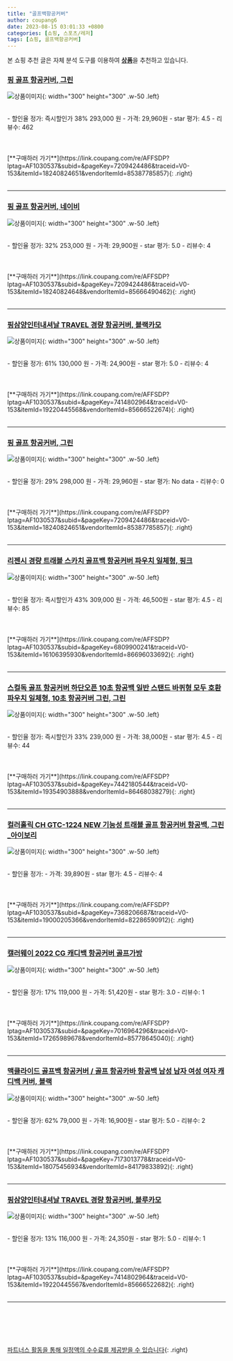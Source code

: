 ```yaml
---
title: "골프백항공커버"
author: coupang6
date: 2023-08-15 03:01:33 +0800
categories: [쇼핑, 스포츠/레저]
tags: [쇼핑, 골프백항공커버]
---
```


본 쇼핑 추천 글은 자체 분석 도구를 이용하여 [**상품**](https://link.coupang.com/a/bao1ui)을 추천하고 있습니다.

### [핑 골프 항공커버, 그린](https://link.coupang.com/re/AFFSDP?lptag=AF1030537&subid=&pageKey=7209424486&traceid=V0-153&itemId=18240824651&vendorItemId=85387785857)

![상품이미지](https://thumbnail10.coupangcdn.com/thumbnails/remote/230x230ex/image/retail/images/2023/03/20/9/9/d94be9b7-94a2-419d-9305-3d90c250b8d6.jpg){: width="300" height="300" .w-50 .left}


<br>
- 할인율 정가: 즉시할인가 38%  293,000   원
- 가격: 29,960원
- star 평가: 4.5
- 리뷰수: 462
<br>
<br>
<br>
<br>
[**구매하러 가기**](https://link.coupang.com/re/AFFSDP?lptag=AF1030537&subid=&pageKey=7209424486&traceid=V0-153&itemId=18240824651&vendorItemId=85387785857){: .right}
<br>
<br>

---

### [핑 골프 항공커버, 네이비](https://link.coupang.com/re/AFFSDP?lptag=AF1030537&subid=&pageKey=7209424486&traceid=V0-153&itemId=18240824648&vendorItemId=85666490462)

![상품이미지](https://thumbnail10.coupangcdn.com/thumbnails/remote/230x230ex/image/vendor_inventory/5b53/c93c47fa52648f89215e446107fee1a40008b36bc76e68e9248e83444b17.jpg){: width="300" height="300" .w-50 .left}


<br>
- 할인율 정가: 32%  253,000   원
- 가격: 29,900원
- star 평가: 5.0
- 리뷰수: 4
<br>
<br>
<br>
<br>
[**구매하러 가기**](https://link.coupang.com/re/AFFSDP?lptag=AF1030537&subid=&pageKey=7209424486&traceid=V0-153&itemId=18240824648&vendorItemId=85666490462){: .right}
<br>
<br>

---

### [핑삼양인터내셔날 TRAVEL 경량 항공커버, 블랙카모](https://link.coupang.com/re/AFFSDP?lptag=AF1030537&subid=&pageKey=7414802964&traceid=V0-153&itemId=19220445568&vendorItemId=85666522674)

![상품이미지](https://thumbnail8.coupangcdn.com/thumbnails/remote/230x230ex/image/vendor_inventory/cae7/dcb84478ae2787dc9b90116dabd427bca856f54ff1947a2c02d86fb50a92.jpg){: width="300" height="300" .w-50 .left}


<br>
- 할인율 정가: 61%  130,000   원
- 가격: 24,900원
- star 평가: 5.0
- 리뷰수: 4
<br>
<br>
<br>
<br>
[**구매하러 가기**](https://link.coupang.com/re/AFFSDP?lptag=AF1030537&subid=&pageKey=7414802964&traceid=V0-153&itemId=19220445568&vendorItemId=85666522674){: .right}
<br>
<br>

---

### [핑 골프 항공커버, 그린](https://link.coupang.com/re/AFFSDP?lptag=AF1030537&subid=&pageKey=7209424486&traceid=V0-153&itemId=18240824651&vendorItemId=85387785857)

![상품이미지](https://thumbnail10.coupangcdn.com/thumbnails/remote/230x230ex/image/retail/images/2023/03/20/9/9/d94be9b7-94a2-419d-9305-3d90c250b8d6.jpg){: width="300" height="300" .w-50 .left}


<br>
- 할인율 정가: 29%  298,000   원
- 가격: 29,960원
- star 평가: No data
- 리뷰수: 0
<br>
<br>
<br>
<br>
[**구매하러 가기**](https://link.coupang.com/re/AFFSDP?lptag=AF1030537&subid=&pageKey=7209424486&traceid=V0-153&itemId=18240824651&vendorItemId=85387785857){: .right}
<br>
<br>

---

### [리젠시 경량 트래블 스카치 골프백 항공커버 파우치 일체형, 핑크](https://link.coupang.com/re/AFFSDP?lptag=AF1030537&subid=&pageKey=6809900241&traceid=V0-153&itemId=16106395930&vendorItemId=86696033692)

![상품이미지](https://thumbnail6.coupangcdn.com/thumbnails/remote/230x230ex/image/vendor_inventory/8ce3/409e38f950a1a5cc08d57ead2d059e23f49f49032c94028381b0afc2f21e.jpg){: width="300" height="300" .w-50 .left}


<br>
- 할인율 정가: 즉시할인가 43%  309,000   원
- 가격: 46,500원
- star 평가: 4.5
- 리뷰수: 85
<br>
<br>
<br>
<br>
[**구매하러 가기**](https://link.coupang.com/re/AFFSDP?lptag=AF1030537&subid=&pageKey=6809900241&traceid=V0-153&itemId=16106395930&vendorItemId=86696033692){: .right}
<br>
<br>

---

### [스컬독 골프 항공커버 하단오픈 10초 항공백 일반 스탠드 바퀴형 모두 호환 파우치 일체형, 10초 항공커버 그린, 그린](https://link.coupang.com/re/AFFSDP?lptag=AF1030537&subid=&pageKey=7442180544&traceid=V0-153&itemId=19354903888&vendorItemId=86468038279)

![상품이미지](https://thumbnail10.coupangcdn.com/thumbnails/remote/230x230ex/image/vendor_inventory/a9af/8165ac01b33a8c1e216d3667be0cff581bf0d1c183c3496ae604f10f46de.jpg){: width="300" height="300" .w-50 .left}


<br>
- 할인율 정가: 즉시할인가 33%  239,000   원
- 가격: 38,000원
- star 평가: 4.5
- 리뷰수: 44
<br>
<br>
<br>
<br>
[**구매하러 가기**](https://link.coupang.com/re/AFFSDP?lptag=AF1030537&subid=&pageKey=7442180544&traceid=V0-153&itemId=19354903888&vendorItemId=86468038279){: .right}
<br>
<br>

---

### [컬러홀릭 CH GTC-1224 NEW 기능성 트래블 골프 항공커버 항공백, 그린_아이보리](https://link.coupang.com/re/AFFSDP?lptag=AF1030537&subid=&pageKey=7368206687&traceid=V0-153&itemId=19000205366&vendorItemId=82286590912)

![상품이미지](https://thumbnail8.coupangcdn.com/thumbnails/remote/230x230ex/image/vendor_inventory/64b1/bfbb7379344302918f38115d9e9705aefd6a32c6f24543e9c3f2eb004d76.jpg){: width="300" height="300" .w-50 .left}


<br>
- 할인율 정가: 
- 가격: 39,890원
- star 평가: 4.5
- 리뷰수: 4
<br>
<br>
<br>
<br>
[**구매하러 가기**](https://link.coupang.com/re/AFFSDP?lptag=AF1030537&subid=&pageKey=7368206687&traceid=V0-153&itemId=19000205366&vendorItemId=82286590912){: .right}
<br>
<br>

---

### [캘러웨이 2022 CG 캐디백 항공커버 골프가방](https://link.coupang.com/re/AFFSDP?lptag=AF1030537&subid=&pageKey=7016964296&traceid=V0-153&itemId=17265989678&vendorItemId=85778645040)

![상품이미지](https://thumbnail8.coupangcdn.com/thumbnails/remote/230x230ex/image/vendor_inventory/9fcd/b688bdf1d99ce86c908c2eab6e3b89882b76a5f6eeb6abd98d3422cd8242.png){: width="300" height="300" .w-50 .left}


<br>
- 할인율 정가: 17%  119,000   원
- 가격: 51,420원
- star 평가: 3.0
- 리뷰수: 1
<br>
<br>
<br>
<br>
[**구매하러 가기**](https://link.coupang.com/re/AFFSDP?lptag=AF1030537&subid=&pageKey=7016964296&traceid=V0-153&itemId=17265989678&vendorItemId=85778645040){: .right}
<br>
<br>

---

### [맥클라이드 골프백 항공커버 / 골프 항공카바 항공백 남성 남자 여성 여자 캐디백 커버, 블랙](https://link.coupang.com/re/AFFSDP?lptag=AF1030537&subid=&pageKey=7173013778&traceid=V0-153&itemId=18075456934&vendorItemId=84179833892)

![상품이미지](https://thumbnail10.coupangcdn.com/thumbnails/remote/230x230ex/image/vendor_inventory/6109/b1fcfe89ed3d603b67986fbce928f4fb2b2c8713db278382f385c3f54446.jpg){: width="300" height="300" .w-50 .left}


<br>
- 할인율 정가: 62%  79,000   원
- 가격: 16,900원
- star 평가: 5.0
- 리뷰수: 2
<br>
<br>
<br>
<br>
[**구매하러 가기**](https://link.coupang.com/re/AFFSDP?lptag=AF1030537&subid=&pageKey=7173013778&traceid=V0-153&itemId=18075456934&vendorItemId=84179833892){: .right}
<br>
<br>

---

### [핑삼양인터내셔날 TRAVEL 경량 항공커버, 블루카모](https://link.coupang.com/re/AFFSDP?lptag=AF1030537&subid=&pageKey=7414802964&traceid=V0-153&itemId=19220445567&vendorItemId=85666522682)

![상품이미지](https://thumbnail9.coupangcdn.com/thumbnails/remote/230x230ex/image/vendor_inventory/7f80/d78362d87756d4c9a908727649c85e3cfc1ed8123a7c61c379c4d7fa7df2.jpg){: width="300" height="300" .w-50 .left}


<br>
- 할인율 정가: 13%  116,000   원
- 가격: 24,350원
- star 평가: 5.0
- 리뷰수: 1
<br>
<br>
<br>
<br>
[**구매하러 가기**](https://link.coupang.com/re/AFFSDP?lptag=AF1030537&subid=&pageKey=7414802964&traceid=V0-153&itemId=19220445567&vendorItemId=85666522682){: .right}
<br>
<br>

---
<br><br><br><br><br> [파트너스 활동을 통해 일정액의 수수료를 제공받을 수 있습니다](https://link.coupang.com/a/bao1ui){: .right}
